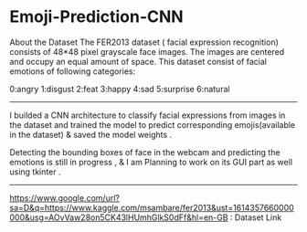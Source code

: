 # Emoji-Prediction-CNN

About the Dataset
The FER2013 dataset ( facial expression recognition) consists of 48*48 pixel grayscale face images. The images are centered and occupy an equal amount of space. This dataset consist of facial emotions of following categories:

0:angry
1:disgust
2:feat
3:happy
4:sad
5:surprise
6:natural


***********************************************************************************************




I builded a CNN architecture to classify facial
expressions from images in the dataset and
trained the model to predict corresponding emojis(available in the
dataset) & saved the model weights .

Detecting the bounding boxes of face in the webcam and predicting the emotions is still in progress , & I am Planning to work on its GUI part as well using tkinter .



**************************************
https://www.google.com/url?sa=D&q=https://www.kaggle.com/msambare/fer2013&ust=1614357660000000&usg=AOvVaw28on5CK43lHUmhGlkS0dFf&hl=en-GB : Dataset Link

